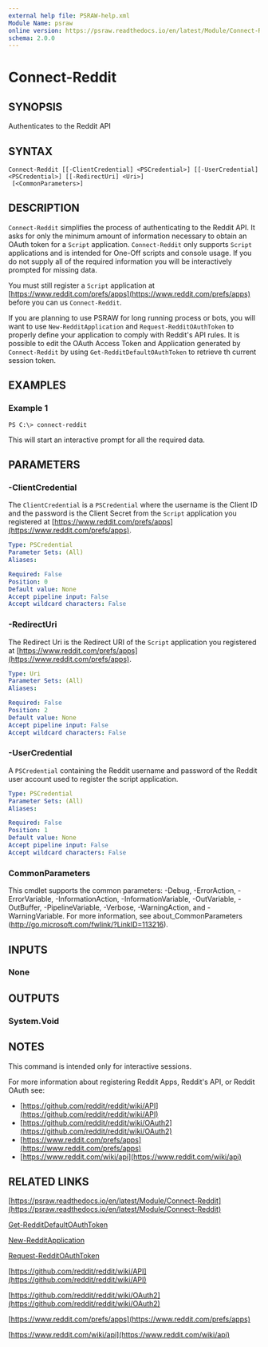```yaml
---
external help file: PSRAW-help.xml
Module Name: psraw
online version: https://psraw.readthedocs.io/en/latest/Module/Connect-Reddit
schema: 2.0.0
---
```


# Connect-Reddit

## SYNOPSIS
Authenticates to the Reddit API

## SYNTAX

```
Connect-Reddit [[-ClientCredential] <PSCredential>] [[-UserCredential] <PSCredential>] [[-RedirectUri] <Uri>]
 [<CommonParameters>]
```

## DESCRIPTION
`Connect-Reddit` simplifies the process of authenticating to the Reddit API. It asks for only the minimum amount of information necessary to obtain an OAuth token for a `Script` application. `Connect-Reddit` only supports `Script` applications and is intended for One-Off scripts and console usage. If you do not supply all of the required information you will be interactively prompted for missing data. 

You must still register a `Script` application at [https://www.reddit.com/prefs/apps](https://www.reddit.com/prefs/apps) before you can us `Connect-Reddit`.

If you are planning to use PSRAW for long running process or bots, you will want to use `New-RedditApplication` and `Request-RedditOAuthToken` to properly define your application to comply with Reddit's API rules. It is possible to edit the OAuth Access Token and Application generated by `Connect-Reddit` by using `Get-RedditDefaultOAuthToken` to retrieve th current session token.

## EXAMPLES

### Example 1
```
PS C:\> connect-reddit
```

This will start an interactive prompt for all the required data.

## PARAMETERS

### -ClientCredential
The `ClientCredential` is a `PSCredential` where the username is the Client ID and the password is the Client Secret from the `Script` application you registered at [https://www.reddit.com/prefs/apps](https://www.reddit.com/prefs/apps).

```yaml
Type: PSCredential
Parameter Sets: (All)
Aliases: 

Required: False
Position: 0
Default value: None
Accept pipeline input: False
Accept wildcard characters: False
```

### -RedirectUri
The Redirect Uri is the Redirect URI of the `Script` application you registered at [https://www.reddit.com/prefs/apps](https://www.reddit.com/prefs/apps).

```yaml
Type: Uri
Parameter Sets: (All)
Aliases: 

Required: False
Position: 2
Default value: None
Accept pipeline input: False
Accept wildcard characters: False
```

### -UserCredential
A `PSCredential` containing the Reddit username and password of the Reddit user account used to register the script application.

```yaml
Type: PSCredential
Parameter Sets: (All)
Aliases: 

Required: False
Position: 1
Default value: None
Accept pipeline input: False
Accept wildcard characters: False
```

### CommonParameters
This cmdlet supports the common parameters: -Debug, -ErrorAction, -ErrorVariable, -InformationAction, -InformationVariable, -OutVariable, -OutBuffer, -PipelineVariable, -Verbose, -WarningAction, and -WarningVariable. For more information, see about_CommonParameters (http://go.microsoft.com/fwlink/?LinkID=113216).

## INPUTS

### None

## OUTPUTS

### System.Void

## NOTES
This command is intended only for interactive sessions.

For more information about registering Reddit Apps, Reddit's API, or Reddit OAuth see:

* [https://github.com/reddit/reddit/wiki/API](https://github.com/reddit/reddit/wiki/API)
* [https://github.com/reddit/reddit/wiki/OAuth2](https://github.com/reddit/reddit/wiki/OAuth2)
* [https://www.reddit.com/prefs/apps](https://www.reddit.com/prefs/apps)
* [https://www.reddit.com/wiki/api](https://www.reddit.com/wiki/api)

## RELATED LINKS

[https://psraw.readthedocs.io/en/latest/Module/Connect-Reddit](https://psraw.readthedocs.io/en/latest/Module/Connect-Reddit)

[Get-RedditDefaultOAuthToken](https://psraw.readthedocs.io/en/latest/Module/Get-RedditDefaultOAuthToken)

[New-RedditApplication](https://psraw.readthedocs.io/en/latest/Module/New-RedditApplication)

[Request-RedditOAuthToken](https://psraw.readthedocs.io/en/latest/Module/Request-RedditOAuthToken)

[https://github.com/reddit/reddit/wiki/API](https://github.com/reddit/reddit/wiki/API)

[https://github.com/reddit/reddit/wiki/OAuth2](https://github.com/reddit/reddit/wiki/OAuth2)

[https://www.reddit.com/prefs/apps](https://www.reddit.com/prefs/apps)

[https://www.reddit.com/wiki/api](https://www.reddit.com/wiki/api)
